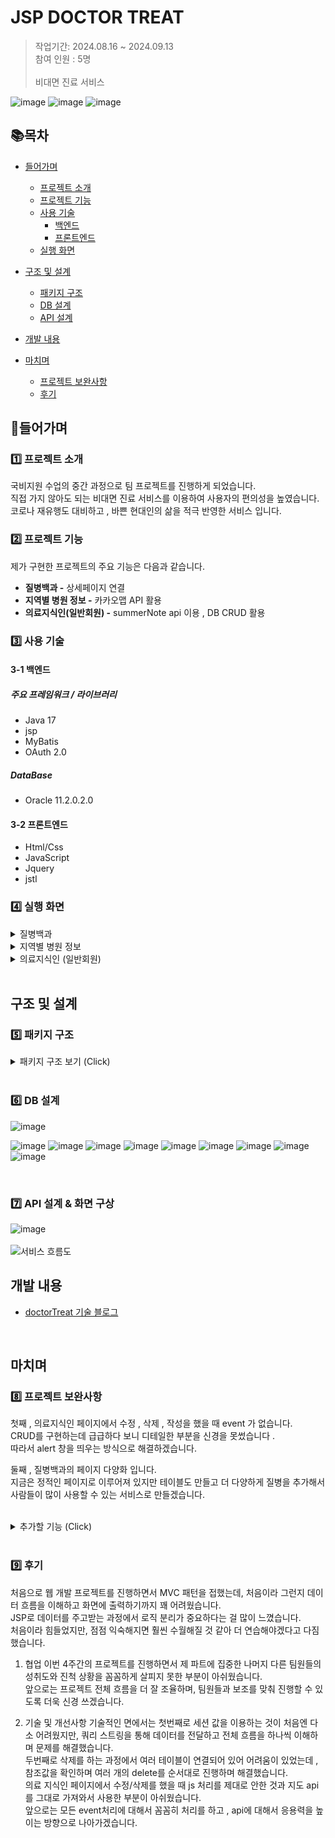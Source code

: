 JSP DOCTOR TREAT
=

> 작업기간: 2024.08.16 ~ 2024.09.13 <br>
> 참여 인원 : 5명 <br> <br>
> 비대면 진료 서비스 <br>

![image](https://github.com/user-attachments/assets/a9e72512-9148-4612-9e9d-57cdace6967f)
![image](https://github.com/user-attachments/assets/38e0d8c1-c210-405f-b981-fdfbfe4e6b0b)
![image](https://github.com/user-attachments/assets/ee598256-9897-45b4-a08e-5888362c25c8)

## 📚목차
- [들어가며](#-들어가며)
  - [프로젝트 소개](#1️⃣-프로젝트-소개)    
  - [프로젝트 기능](#2️⃣-프로젝트-기능)    
  - [사용 기술](#3️⃣-사용-기술)   
     - [백엔드](#3-1-백엔드)
     - [프론트엔드](#3-2-프론트엔드)
  - [실행 화면](#4️⃣-실행-화면)   

- [구조 및 설계](#구조-및-설계)
  - [패키지 구조](#5️⃣-패키지-구조)
  - [DB 설계](#6️⃣-db-설계)
  - [API 설계](#7️⃣-api-설계)

- [개발 내용](#개발-내용)

- [마치며](#마치며)
  - [프로젝트 보완사항](#8️⃣-프로젝트-보완사항)
  - [후기](#9️⃣-후기)

## 💬들어가며
### 1️⃣ 프로젝트 소개

국비지원 수업의 중간 과정으로 팀 프로젝트를 진행하게 되었습니다. <br>
직접 가지 않아도 되는 비대면 진료 서비스를 이용하여 사용자의 편의성을 높였습니다. <br>
코로나 재유행도 대비하고 , 바쁜 현대인의 삶을 적극 반영한 서비스 입니다. 

### 2️⃣ 프로젝트 기능

제가 구현한 프로젝트의 주요 기능은 다음과 같습니다.

- **질병백과 -** 상세페이지 연결
- **지역별 병원 정보 -** 카카오맵 API 활용
- **의료지식인(일반회원) -** summerNote api 이용 , DB CRUD 활용


### 3️⃣ 사용 기술

#### 3-1 백엔드

##### 주요 프레임워크 / 라이브러리
- Java 17
- jsp
- MyBatis
- OAuth 2.0

##### DataBase
- Oracle 11.2.0.2.0

#### 3-2 프론트엔드
- Html/Css
- JavaScript
- Jquery
- jstl

### 4️⃣ 실행 화면
 <details>
    <summary>질병백과</summary>
     
  **1. 질병목록**<br>
 ![image](https://github.com/user-attachments/assets/6686ef0c-3f9e-4bd9-87ff-3c37c0bb699b)<br>
   이비인후과 , 내과로 나누어져 있고 각각 5개씩 질병목록이 나열되어 있다.
  <br><br>
       
  **2. 질병 상세 페이지**<br>
  ![image](https://github.com/user-attachments/assets/a9332172-704b-49b6-80e6-2f54d11ff8d9)<br>
  질병에 대한 사진과 기본적인 설명이 나와 있다.
  <br><br>

  </details>

 <details>
    <summary>지역별 병원 정보</summary>
     
  **1. 병원 목록**<br>
  ![image](https://github.com/user-attachments/assets/c1714f15-d8fc-4bfb-b359-5be2398da330)<br>
 키워드로 검색한 병원들이 쭉 나열된다.
  <br><br>
       
  **2. 병원 지도 정보**<br>
  ![image](https://github.com/user-attachments/assets/2315c37a-2bb1-4fba-a4e5-badc931b94f1)<br>
  키워드로 검색한 병원이 숫자형식으로 쭉 보여진다.
  <br><br>

  </details>

   <details>
    <summary>의료지식인 (일반회원)</summary>
     
  **1. 게시글 목록**<br>
 
 ![image](https://github.com/user-attachments/assets/e4a364dc-180a-47ee-a5fa-7b9184531965)<br>
 ![image](https://github.com/user-attachments/assets/2453b841-d974-4c78-80be-306076f4aff6)<br>
 작성된 게시글들이 5개씩 보여진다. 아래에는 페이지네이션도 존재한다. 
  <br><br>
       
  **2. 게시글 상세페이지**<br>
  ![image](https://github.com/user-attachments/assets/7750b589-fad3-4e0a-9479-f4fa84a9da50)<br>
  게시글에 대한 정보와 댓글이 보여진다.
  <br><br>

   **3. 게시글 작성**<br>
  ![image](https://github.com/user-attachments/assets/c29ab29d-46b6-4560-a13a-0db0262e258d)<br>
  썸머노트 api가 적용된 글작성 페이지이다.
  <br><br>

   **4. 게시글 수정**<br>
  ![image](https://github.com/user-attachments/assets/30daaf16-3046-4f55-a679-71f3150cc7a1)<br>
  기존에 작성한 게시글 내용이 남아있고 수정 페이지가 열린다.
  <br><br>

   **5. 게시글 삭제**<br>
  ![image](https://github.com/user-attachments/assets/0173763c-fcab-4152-a654-c3d1f51ccf9e)<br>
  삭제를 누르게 되면 목록에서 없어진다.
  <br><br>

  </details>

  
  <br>
  
## 구조 및 설계   
   
### 5️⃣ 패키지 구조
   
<details>
  
<summary>패키지 구조 보기 (Click)</summary>   
 

```
📦build
 ┗ 📂classes
 ┃ ┗ 📂com
 ┃ ┃ ┣ 📂doctorTreat
 ┃ ┃ ┃ ┗ 📂app
 ┃ ┃ ┃ ┃ ┣ 📂doctor
 ┃ ┃ ┃ ┃ ┃ ┣ 📂dao
 ┃ ┃ ┃ ┃ ┃ ┃ ┗ 📜DoctorDAO.class
 ┃ ┃ ┃ ┃ ┃ ┣ 📜DoctorCheckIdOkController.class
 ┃ ┃ ┃ ┃ ┃ ┣ 📜DoctorFindIdOkController.class
 ┃ ┃ ┃ ┃ ┃ ┣ 📜DoctorFindPwOkController.class
 ┃ ┃ ┃ ┃ ┃ ┣ 📜DoctorFrontController.class
 ┃ ┃ ┃ ┃ ┃ ┣ 📜DoctorJoinOkController.class
 ┃ ┃ ┃ ┃ ┃ ┣ 📜DoctorJoinSMSController.class
 ┃ ┃ ┃ ┃ ┃ ┣ 📜DoctorLoginOkController.class
 ┃ ┃ ┃ ┃ ┃ ┣ 📜DoctorLogoutOkController.class
 ┃ ┃ ┃ ┃ ┃ ┗ 📜SMS_Service.class
 ┃ ┃ ┃ ┃ ┣ 📂doctorBoard
 ┃ ┃ ┃ ┃ ┃ ┣ 📂dao
 ┃ ┃ ┃ ┃ ┃ ┃ ┗ 📜DoctorBoardDAO.class
 ┃ ┃ ┃ ┃ ┃ ┣ 📜DoctorBoardCommentController.class
 ┃ ┃ ┃ ┃ ┃ ┣ 📜DoctorBoardCommentDeleteController.class
 ┃ ┃ ┃ ┃ ┃ ┣ 📜DoctorBoardCommentUpdateController.class
 ┃ ┃ ┃ ┃ ┃ ┣ 📜DoctorBoardDetailController.class
 ┃ ┃ ┃ ┃ ┃ ┣ 📜DoctorBoardFrontController.class
 ┃ ┃ ┃ ┃ ┃ ┗ 📜DoctorBoardListController.class
 ┃ ┃ ┃ ┃ ┣ 📂doctorClinic
 ┃ ┃ ┃ ┃ ┃ ┣ 📂dao
 ┃ ┃ ┃ ┃ ┃ ┃ ┗ 📜DoctorClinicDAO.class
 ┃ ┃ ┃ ┃ ┃ ┣ 📜ChatListDoctorController.class
 ┃ ┃ ┃ ┃ ┃ ┣ 📜ChatRoomDoctorController.class
 ┃ ┃ ┃ ┃ ┃ ┣ 📜DoctorClinicFrontController.class
 ┃ ┃ ┃ ┃ ┃ ┣ 📜DoctorSendOkController.class
 ┃ ┃ ┃ ┃ ┃ ┣ 📜WriteChartController.class
 ┃ ┃ ┃ ┃ ┃ ┗ 📜WriteChartOkController.class
 ┃ ┃ ┃ ┃ ┣ 📂doctorMypage
 ┃ ┃ ┃ ┃ ┃ ┣ 📜DoctorInfoOkController.class
 ┃ ┃ ┃ ┃ ┃ ┣ 📜DoctorMypageFrontController.class
 ┃ ┃ ┃ ┃ ┃ ┣ 📜DoctorOutOkController.class
 ┃ ┃ ┃ ┃ ┃ ┣ 📜DoctorPhoneChangeOkController.class
 ┃ ┃ ┃ ┃ ┃ ┣ 📜DoctorPwChangeOkController.class
 ┃ ┃ ┃ ┃ ┃ ┣ 📜DoctorPwOkController.class
 ┃ ┃ ┃ ┃ ┃ ┣ 📜DoctorUpdateOkController.class
 ┃ ┃ ┃ ┃ ┃ ┗ 📜DoctorUpdateProcessController.class
 ┃ ┃ ┃ ┃ ┣ 📂dto
 ┃ ┃ ┃ ┃ ┃ ┣ 📜BoardDetailDoctorDTO.class
 ┃ ┃ ┃ ┃ ┃ ┣ 📜ChartDTO.class
 ┃ ┃ ┃ ┃ ┃ ┣ 📜ChatDTO.class
 ┃ ┃ ┃ ┃ ┃ ┣ 📜ChatSessionDTO.class
 ┃ ┃ ┃ ┃ ┃ ┣ 📜ClinicDoctorListDTO.class
 ┃ ┃ ┃ ┃ ┃ ┣ 📜DoctorBoardDTO.class
 ┃ ┃ ┃ ┃ ┃ ┣ 📜DoctorCommentDTO.class
 ┃ ┃ ┃ ┃ ┃ ┣ 📜DoctorDetailDTO.class
 ┃ ┃ ┃ ┃ ┃ ┣ 📜DoctorDTO.class
 ┃ ┃ ┃ ┃ ┃ ┣ 📜HospitalDTO.class
 ┃ ┃ ┃ ┃ ┃ ┣ 📜MainDTO.class
 ┃ ┃ ┃ ┃ ┃ ┣ 📜MainMedicalInfoDTO.class
 ┃ ┃ ┃ ┃ ┃ ┣ 📜MemberBoardDTO.class
 ┃ ┃ ┃ ┃ ┃ ┗ 📜MemberDTO.class
 ┃ ┃ ┃ ┃ ┣ 📂main
 ┃ ┃ ┃ ┃ ┃ ┗ 📂dao
 ┃ ┃ ┃ ┃ ┃ ┃ ┣ 📜MainMedicalInfoDAO.class
 ┃ ┃ ┃ ┃ ┃ ┃ ┗ 📜MainMedicalInfoFrontController.class
 ┃ ┃ ┃ ┃ ┣ 📂member
 ┃ ┃ ┃ ┃ ┃ ┣ 📂dao
 ┃ ┃ ┃ ┃ ┃ ┃ ┗ 📜MemberDAO.class
 ┃ ┃ ┃ ┃ ┃ ┣ 📜MemberCheckIdOkController.class
 ┃ ┃ ┃ ┃ ┃ ┣ 📜MemberFindIdController.class
 ┃ ┃ ┃ ┃ ┃ ┣ 📜MemberFindPwController.class
 ┃ ┃ ┃ ┃ ┃ ┣ 📜MemberFrontController.class
 ┃ ┃ ┃ ┃ ┃ ┣ 📜MemberJoinOkController.class
 ┃ ┃ ┃ ┃ ┃ ┣ 📜MemberJoinSMSController.class
 ┃ ┃ ┃ ┃ ┃ ┣ 📜MemberLoginOkController.class
 ┃ ┃ ┃ ┃ ┃ ┣ 📜MemberLogoutOkController.class
 ┃ ┃ ┃ ┃ ┃ ┗ 📜SMS_Service.class
 ┃ ┃ ┃ ┃ ┣ 📂memberBoard
 ┃ ┃ ┃ ┃ ┃ ┣ 📂dao
 ┃ ┃ ┃ ┃ ┃ ┃ ┗ 📜MemberBoardDAO.class
 ┃ ┃ ┃ ┃ ┃ ┣ 📜MemberBoardDeleteController.class
 ┃ ┃ ┃ ┃ ┃ ┣ 📜MemberBoardDetailController.class
 ┃ ┃ ┃ ┃ ┃ ┣ 📜MemberBoardFrontController.class
 ┃ ┃ ┃ ┃ ┃ ┣ 📜MemberBoardListController.class
 ┃ ┃ ┃ ┃ ┃ ┣ 📜MemberBoardShowController.class
 ┃ ┃ ┃ ┃ ┃ ┣ 📜MemberBoardUpdateController.class
 ┃ ┃ ┃ ┃ ┃ ┗ 📜MemberBoardWriteController.class
 ┃ ┃ ┃ ┃ ┣ 📂memberClinic
 ┃ ┃ ┃ ┃ ┃ ┣ 📂dao
 ┃ ┃ ┃ ┃ ┃ ┃ ┗ 📜MemberClinicDAO.class
 ┃ ┃ ┃ ┃ ┃ ┣ 📜ChartController.class
 ┃ ┃ ┃ ┃ ┃ ┣ 📜ChatListMemberController.class
 ┃ ┃ ┃ ┃ ┃ ┣ 📜ChatRoomMemberController.class
 ┃ ┃ ┃ ┃ ┃ ┣ 📜ClinicApplicationOk.class
 ┃ ┃ ┃ ┃ ┃ ┣ 📜DoctorDetailController.class
 ┃ ┃ ┃ ┃ ┃ ┣ 📜EarDoctorListController.class
 ┃ ┃ ┃ ┃ ┃ ┣ 📜InnerDoctorListController.class
 ┃ ┃ ┃ ┃ ┃ ┣ 📜MemberClinicFrontController.class
 ┃ ┃ ┃ ┃ ┃ ┗ 📜MemberSendOkController.class
 ┃ ┃ ┃ ┃ ┣ 📂memberMypage
 ┃ ┃ ┃ ┃ ┃ ┣ 📂dao
 ┃ ┃ ┃ ┃ ┃ ┃ ┗ 📜MemberMypageDAO.class
 ┃ ┃ ┃ ┃ ┃ ┣ 📜MemberInfoController.class
 ┃ ┃ ┃ ┃ ┃ ┣ 📜MemberMypageFrontController.class
 ┃ ┃ ┃ ┃ ┃ ┣ 📜MemberOutOkController.class
 ┃ ┃ ┃ ┃ ┃ ┣ 📜MemberPhoneChangeController.class
 ┃ ┃ ┃ ┃ ┃ ┣ 📜MemberPwChangeController.class
 ┃ ┃ ┃ ┃ ┃ ┣ 📜MemberPwOkController.class
 ┃ ┃ ┃ ┃ ┃ ┣ 📜MemberUpdateController.class
 ┃ ┃ ┃ ┃ ┃ ┗ 📜MemberUpdateProcessController.class
 ┃ ┃ ┃ ┃ ┣ 📂webSocket
 ┃ ┃ ┃ ┃ ┃ ┗ 📜ChatWebSocket.class
 ┃ ┃ ┃ ┃ ┣ 📜Execute.class
 ┃ ┃ ┃ ┃ ┗ 📜Result.class
 ┃ ┃ ┗ 📂mybatis
 ┃ ┃ ┃ ┣ 📂config
 ┃ ┃ ┃ ┃ ┣ 📜config.xml
 ┃ ┃ ┃ ┃ ┗ 📜MyBatisConfig.class
 ┃ ┃ ┃ ┗ 📂mapper
 ┃ ┃ ┃ ┃ ┣ 📜DoctorBoardMapper.xml
 ┃ ┃ ┃ ┃ ┣ 📜DoctorClinicMapper.xml
 ┃ ┃ ┃ ┃ ┣ 📜DoctorCommentMapper.xml
 ┃ ┃ ┃ ┃ ┣ 📜DoctorMapper.xml
 ┃ ┃ ┃ ┃ ┣ 📜DoctorMypageMapper.xml
 ┃ ┃ ┃ ┃ ┣ 📜Main.xml
 ┃ ┃ ┃ ┃ ┣ 📜MemberBoardMapper.xml
 ┃ ┃ ┃ ┃ ┣ 📜MemberClinicMapper.xml
 ┃ ┃ ┃ ┃ ┣ 📜MemberMapper.xml
 ┃ ┃ ┃ ┃ ┗ 📜MemberMypageMapper.xml
 ```
 ```
📦src
 ┗ 📂main
 ┃ ┣ 📂java
 ┃ ┃ ┗ 📂com
 ┃ ┃ ┃ ┣ 📂doctorTreat
 ┃ ┃ ┃ ┃ ┗ 📂app
 ┃ ┃ ┃ ┃ ┃ ┣ 📂doctor
 ┃ ┃ ┃ ┃ ┃ ┃ ┣ 📂dao
 ┃ ┃ ┃ ┃ ┃ ┃ ┃ ┗ 📜DoctorDAO.java
 ┃ ┃ ┃ ┃ ┃ ┃ ┣ 📜DoctorCheckIdOkController.java
 ┃ ┃ ┃ ┃ ┃ ┃ ┣ 📜DoctorFindIdOkController.java
 ┃ ┃ ┃ ┃ ┃ ┃ ┣ 📜DoctorFindPwOkController.java
 ┃ ┃ ┃ ┃ ┃ ┃ ┣ 📜DoctorFrontController.java
 ┃ ┃ ┃ ┃ ┃ ┃ ┣ 📜DoctorJoinOkController.java
 ┃ ┃ ┃ ┃ ┃ ┃ ┣ 📜DoctorJoinSMSController.java
 ┃ ┃ ┃ ┃ ┃ ┃ ┣ 📜DoctorLoginOkController.java
 ┃ ┃ ┃ ┃ ┃ ┃ ┣ 📜DoctorLogoutOkController.java
 ┃ ┃ ┃ ┃ ┃ ┃ ┗ 📜SMS_Service.java
 ┃ ┃ ┃ ┃ ┃ ┣ 📂doctorBoard
 ┃ ┃ ┃ ┃ ┃ ┃ ┣ 📂dao
 ┃ ┃ ┃ ┃ ┃ ┃ ┃ ┗ 📜DoctorBoardDAO.java
 ┃ ┃ ┃ ┃ ┃ ┃ ┣ 📜DoctorBoardCommentController.java
 ┃ ┃ ┃ ┃ ┃ ┃ ┣ 📜DoctorBoardCommentDeleteController.java
 ┃ ┃ ┃ ┃ ┃ ┃ ┣ 📜DoctorBoardCommentUpdateController.java
 ┃ ┃ ┃ ┃ ┃ ┃ ┣ 📜DoctorBoardDetailController.java
 ┃ ┃ ┃ ┃ ┃ ┃ ┣ 📜DoctorBoardFrontController.java
 ┃ ┃ ┃ ┃ ┃ ┃ ┗ 📜DoctorBoardListController.java
 ┃ ┃ ┃ ┃ ┃ ┣ 📂doctorClinic
 ┃ ┃ ┃ ┃ ┃ ┃ ┣ 📂dao
 ┃ ┃ ┃ ┃ ┃ ┃ ┃ ┗ 📜DoctorClinicDAO.java
 ┃ ┃ ┃ ┃ ┃ ┃ ┣ 📜ChatListDoctorController.java
 ┃ ┃ ┃ ┃ ┃ ┃ ┣ 📜ChatRoomDoctorController.java
 ┃ ┃ ┃ ┃ ┃ ┃ ┣ 📜DoctorClinicFrontController.java
 ┃ ┃ ┃ ┃ ┃ ┃ ┣ 📜DoctorSendOkController.java
 ┃ ┃ ┃ ┃ ┃ ┃ ┣ 📜WriteChartController.java
 ┃ ┃ ┃ ┃ ┃ ┃ ┗ 📜WriteChartOkController.java
 ┃ ┃ ┃ ┃ ┃ ┣ 📂doctorMypage
 ┃ ┃ ┃ ┃ ┃ ┃ ┣ 📜DoctorInfoOkController.java
 ┃ ┃ ┃ ┃ ┃ ┃ ┣ 📜DoctorMypageFrontController.java
 ┃ ┃ ┃ ┃ ┃ ┃ ┣ 📜DoctorOutOkController.java
 ┃ ┃ ┃ ┃ ┃ ┃ ┣ 📜DoctorPhoneChangeOkController.java
 ┃ ┃ ┃ ┃ ┃ ┃ ┣ 📜DoctorPwChangeOkController.java
 ┃ ┃ ┃ ┃ ┃ ┃ ┣ 📜DoctorPwOkController.java
 ┃ ┃ ┃ ┃ ┃ ┃ ┣ 📜DoctorUpdateOkController.java
 ┃ ┃ ┃ ┃ ┃ ┃ ┗ 📜DoctorUpdateProcessController.java
 ┃ ┃ ┃ ┃ ┃ ┣ 📂dto
 ┃ ┃ ┃ ┃ ┃ ┃ ┣ 📜BoardDetailDoctorDTO.java
 ┃ ┃ ┃ ┃ ┃ ┃ ┣ 📜ChartDTO.java
 ┃ ┃ ┃ ┃ ┃ ┃ ┣ 📜ChatDTO.java
 ┃ ┃ ┃ ┃ ┃ ┃ ┣ 📜ChatSessionDTO.java
 ┃ ┃ ┃ ┃ ┃ ┃ ┣ 📜ClinicDoctorListDTO.java
 ┃ ┃ ┃ ┃ ┃ ┃ ┣ 📜DoctorBoardDTO.java
 ┃ ┃ ┃ ┃ ┃ ┃ ┣ 📜DoctorCommentDTO.java
 ┃ ┃ ┃ ┃ ┃ ┃ ┣ 📜DoctorDetailDTO.java
 ┃ ┃ ┃ ┃ ┃ ┃ ┣ 📜DoctorDTO.java
 ┃ ┃ ┃ ┃ ┃ ┃ ┣ 📜HospitalDTO.java
 ┃ ┃ ┃ ┃ ┃ ┃ ┣ 📜MainDTO.java
 ┃ ┃ ┃ ┃ ┃ ┃ ┣ 📜MainMedicalInfoDTO.java
 ┃ ┃ ┃ ┃ ┃ ┃ ┣ 📜MemberBoardDTO.java
 ┃ ┃ ┃ ┃ ┃ ┃ ┗ 📜MemberDTO.java
 ┃ ┃ ┃ ┃ ┃ ┣ 📂main
 ┃ ┃ ┃ ┃ ┃ ┃ ┗ 📂dao
 ┃ ┃ ┃ ┃ ┃ ┃ ┃ ┣ 📜MainMedicalInfoDAO.java
 ┃ ┃ ┃ ┃ ┃ ┃ ┃ ┗ 📜MainMedicalInfoFrontController.java
 ┃ ┃ ┃ ┃ ┃ ┣ 📂member
 ┃ ┃ ┃ ┃ ┃ ┃ ┣ 📂dao
 ┃ ┃ ┃ ┃ ┃ ┃ ┃ ┗ 📜MemberDAO.java
 ┃ ┃ ┃ ┃ ┃ ┃ ┣ 📜MemberCheckIdOkController.java
 ┃ ┃ ┃ ┃ ┃ ┃ ┣ 📜MemberFindIdController.java
 ┃ ┃ ┃ ┃ ┃ ┃ ┣ 📜MemberFindPwController.java
 ┃ ┃ ┃ ┃ ┃ ┃ ┣ 📜MemberFrontController.java
 ┃ ┃ ┃ ┃ ┃ ┃ ┣ 📜MemberJoinOkController.java
 ┃ ┃ ┃ ┃ ┃ ┃ ┣ 📜MemberJoinSMSController.java
 ┃ ┃ ┃ ┃ ┃ ┃ ┣ 📜MemberLoginOkController.java
 ┃ ┃ ┃ ┃ ┃ ┃ ┣ 📜MemberLogoutOkController.java
 ┃ ┃ ┃ ┃ ┃ ┃ ┗ 📜SMS_Service.java
 ┃ ┃ ┃ ┃ ┃ ┣ 📂memberBoard
 ┃ ┃ ┃ ┃ ┃ ┃ ┣ 📂dao
 ┃ ┃ ┃ ┃ ┃ ┃ ┃ ┗ 📜MemberBoardDAO.java
 ┃ ┃ ┃ ┃ ┃ ┃ ┣ 📜MemberBoardDeleteController.java
 ┃ ┃ ┃ ┃ ┃ ┃ ┣ 📜MemberBoardDetailController.java
 ┃ ┃ ┃ ┃ ┃ ┃ ┣ 📜MemberBoardFrontController.java
 ┃ ┃ ┃ ┃ ┃ ┃ ┣ 📜MemberBoardListController.java
 ┃ ┃ ┃ ┃ ┃ ┃ ┣ 📜MemberBoardShowController.java
 ┃ ┃ ┃ ┃ ┃ ┃ ┣ 📜MemberBoardUpdateController.java
 ┃ ┃ ┃ ┃ ┃ ┃ ┗ 📜MemberBoardWriteController.java
 ┃ ┃ ┃ ┃ ┃ ┣ 📂memberClinic
 ┃ ┃ ┃ ┃ ┃ ┃ ┣ 📂dao
 ┃ ┃ ┃ ┃ ┃ ┃ ┃ ┗ 📜MemberClinicDAO.java
 ┃ ┃ ┃ ┃ ┃ ┃ ┣ 📜ChartController.java
 ┃ ┃ ┃ ┃ ┃ ┃ ┣ 📜ChatListMemberController.java
 ┃ ┃ ┃ ┃ ┃ ┃ ┣ 📜ChatRoomMemberController.java
 ┃ ┃ ┃ ┃ ┃ ┃ ┣ 📜ClinicApplicationOk.java
 ┃ ┃ ┃ ┃ ┃ ┃ ┣ 📜DoctorDetailController.java
 ┃ ┃ ┃ ┃ ┃ ┃ ┣ 📜EarDoctorListController.java
 ┃ ┃ ┃ ┃ ┃ ┃ ┣ 📜InnerDoctorListController.java
 ┃ ┃ ┃ ┃ ┃ ┃ ┣ 📜MemberClinicFrontController.java
 ┃ ┃ ┃ ┃ ┃ ┃ ┗ 📜MemberSendOkController.java
 ┃ ┃ ┃ ┃ ┃ ┣ 📂memberMypage
 ┃ ┃ ┃ ┃ ┃ ┃ ┣ 📂dao
 ┃ ┃ ┃ ┃ ┃ ┃ ┃ ┗ 📜MemberMypageDAO.java
 ┃ ┃ ┃ ┃ ┃ ┃ ┣ 📜MemberInfoController.java
 ┃ ┃ ┃ ┃ ┃ ┃ ┣ 📜MemberMypageFrontController.java
 ┃ ┃ ┃ ┃ ┃ ┃ ┣ 📜MemberOutOkController.java
 ┃ ┃ ┃ ┃ ┃ ┃ ┣ 📜MemberPhoneChangeController.java
 ┃ ┃ ┃ ┃ ┃ ┃ ┣ 📜MemberPwChangeController.java
 ┃ ┃ ┃ ┃ ┃ ┃ ┣ 📜MemberPwOkController.java
 ┃ ┃ ┃ ┃ ┃ ┃ ┣ 📜MemberUpdateController.java
 ┃ ┃ ┃ ┃ ┃ ┃ ┗ 📜MemberUpdateProcessController.java
 ┃ ┃ ┃ ┃ ┃ ┣ 📂webSocket
 ┃ ┃ ┃ ┃ ┃ ┃ ┗ 📜ChatWebSocket.java
 ┃ ┃ ┃ ┃ ┃ ┣ 📜Execute.java
 ┃ ┃ ┃ ┃ ┃ ┗ 📜Result.java
 ┃ ┃ ┃ ┗ 📂mybatis
 ┃ ┃ ┃ ┃ ┣ 📂config
 ┃ ┃ ┃ ┃ ┃ ┣ 📜config.xml
 ┃ ┃ ┃ ┃ ┃ ┗ 📜MyBatisConfig.java
 ┃ ┃ ┃ ┃ ┗ 📂mapper
 ┃ ┃ ┃ ┃ ┃ ┣ 📜DoctorBoardMapper.xml
 ┃ ┃ ┃ ┃ ┃ ┣ 📜DoctorClinicMapper.xml
 ┃ ┃ ┃ ┃ ┃ ┣ 📜DoctorCommentMapper.xml
 ┃ ┃ ┃ ┃ ┃ ┣ 📜DoctorMapper.xml
 ┃ ┃ ┃ ┃ ┃ ┣ 📜DoctorMypageMapper.xml
 ┃ ┃ ┃ ┃ ┃ ┣ 📜Main.xml
 ┃ ┃ ┃ ┃ ┃ ┣ 📜MemberBoardMapper.xml
 ┃ ┃ ┃ ┃ ┃ ┣ 📜MemberClinicMapper.xml
 ┃ ┃ ┃ ┃ ┃ ┣ 📜MemberMapper.xml
 ┃ ┃ ┃ ┃ ┃ ┗ 📜MemberMypageMapper.xml
 ┃ ┗ 📂webapp
 ┃ ┃ ┣ 📂app
 ┃ ┃ ┃ ┣ 📂board
 ┃ ┃ ┃ ┃ ┣ 📜boardDetail.jsp
 ┃ ┃ ┃ ┃ ┣ 📜boardDetailAuth.jsp
 ┃ ┃ ┃ ┃ ┣ 📜boardDetailDoctor.jsp
 ┃ ┃ ┃ ┃ ┣ 📜boardDetailDoctorAuth.jsp
 ┃ ┃ ┃ ┃ ┣ 📜doctorMedicalKnowledgeList.jsp
 ┃ ┃ ┃ ┃ ┣ 📜medicalKnowledgeList.jsp
 ┃ ┃ ┃ ┃ ┣ 📜updateBoard.jsp
 ┃ ┃ ┃ ┃ ┗ 📜write.jsp
 ┃ ┃ ┃ ┣ 📂book
 ┃ ┃ ┃ ┃ ┣ 📜bookDetail.jsp
 ┃ ┃ ┃ ┃ ┗ 📜disease.jsp
 ┃ ┃ ┃ ┣ 📂clinic
 ┃ ┃ ┃ ┃ ┣ 📜chart.jsp
 ┃ ┃ ┃ ┃ ┣ 📜chatListDoctor.jsp
 ┃ ┃ ┃ ┃ ┣ 📜chatListMember.jsp
 ┃ ┃ ┃ ┃ ┣ 📜chatRoomDoctor.jsp
 ┃ ┃ ┃ ┃ ┣ 📜chatRoomMember.jsp
 ┃ ┃ ┃ ┃ ┣ 📜clinicStartDoctor.jsp
 ┃ ┃ ┃ ┃ ┣ 📜clinicStartMember.jsp
 ┃ ┃ ┃ ┃ ┣ 📜doctorDetail.jsp
 ┃ ┃ ┃ ┃ ┣ 📜doctorListEar.jsp
 ┃ ┃ ┃ ┃ ┣ 📜doctorListInner.jsp
 ┃ ┃ ┃ ┃ ┣ 📜test
 ┃ ┃ ┃ ┃ ┗ 📜writeChart.jsp
 ┃ ┃ ┃ ┣ 📂hospital
 ┃ ┃ ┃ ┃ ┗ 📜hospitalInfo.jsp
 ┃ ┃ ┃ ┣ 📂myPage
 ┃ ┃ ┃ ┃ ┣ 📜doctorInfo.jsp
 ┃ ┃ ┃ ┃ ┣ 📜doctorOut-Caution.jsp
 ┃ ┃ ┃ ┃ ┣ 📜doctorOut-Complete.jsp
 ┃ ┃ ┃ ┃ ┣ 📜doctorOut.jsp
 ┃ ┃ ┃ ┃ ┣ 📜doctorPhoneChange.jsp
 ┃ ┃ ┃ ┃ ┣ 📜doctorPhoneOk.jsp
 ┃ ┃ ┃ ┃ ┣ 📜doctorPwChange.jsp
 ┃ ┃ ┃ ┃ ┣ 📜doctorPwOk.jsp
 ┃ ┃ ┃ ┃ ┣ 📜doctorUpdateMember.jsp
 ┃ ┃ ┃ ┃ ┣ 📜memberInfo.jsp
 ┃ ┃ ┃ ┃ ┣ 📜memberOut-Caution.jsp
 ┃ ┃ ┃ ┃ ┣ 📜memberOut-Complete.jsp
 ┃ ┃ ┃ ┃ ┣ 📜memberOut.jsp
 ┃ ┃ ┃ ┃ ┣ 📜memberPhoneChange.jsp
 ┃ ┃ ┃ ┃ ┣ 📜memberPhoneOk.jsp
 ┃ ┃ ┃ ┃ ┣ 📜memberPwChange.jsp
 ┃ ┃ ┃ ┃ ┣ 📜memberPwOk.jsp
 ┃ ┃ ┃ ┃ ┣ 📜memberUpdate.jsp
 ┃ ┃ ┃ ┃ ┗ 📜test
 ┃ ┃ ┃ ┗ 📂user
 ┃ ┃ ┃ ┃ ┣ 📜doctorFindId.jsp
 ┃ ┃ ┃ ┃ ┣ 📜doctorFindIdFinish.jsp
 ┃ ┃ ┃ ┃ ┣ 📜doctorFindPw.jsp
 ┃ ┃ ┃ ┃ ┣ 📜doctorFindPwFinish.jsp
 ┃ ┃ ┃ ┃ ┣ 📜doctorJoin.jsp
 ┃ ┃ ┃ ┃ ┣ 📜doctorJoinFinish.jsp
 ┃ ┃ ┃ ┃ ┣ 📜doctorLogin.jsp
 ┃ ┃ ┃ ┃ ┣ 📜joinType.jsp
 ┃ ┃ ┃ ┃ ┣ 📜loginType.jsp
 ┃ ┃ ┃ ┃ ┣ 📜memberFindId.jsp
 ┃ ┃ ┃ ┃ ┣ 📜memberFindIdFinish.jsp
 ┃ ┃ ┃ ┃ ┣ 📜memberFindPw.jsp
 ┃ ┃ ┃ ┃ ┣ 📜memberFindPwFinish.jsp
 ┃ ┃ ┃ ┃ ┣ 📜memberJoin.jsp
 ┃ ┃ ┃ ┃ ┣ 📜memberJoinFinish.jsp
 ┃ ┃ ┃ ┃ ┣ 📜memberLogin.jsp
 ┃ ┃ ┃ ┃ ┗ 📜test
 ┃ ┃ ┣ 📂META-INF
 ┃ ┃ ┃ ┗ 📜MANIFEST.MF
 ┃ ┃ ┣ 📂static
 ┃ ┃ ┃ ┣ 📂css
 ┃ ┃ ┃ ┃ ┣ 📂board
 ┃ ┃ ┃ ┃ ┃ ┣ 📜boardDetail.css
 ┃ ┃ ┃ ┃ ┃ ┣ 📜medicalKnowledgeList.css
 ┃ ┃ ┃ ┃ ┃ ┣ 📜test
 ┃ ┃ ┃ ┃ ┃ ┣ 📜updateBoard.css
 ┃ ┃ ┃ ┃ ┃ ┗ 📜write.css
 ┃ ┃ ┃ ┃ ┣ 📂book
 ┃ ┃ ┃ ┃ ┃ ┣ 📜bookDetail.css
 ┃ ┃ ┃ ┃ ┃ ┣ 📜disease.css
 ┃ ┃ ┃ ┃ ┃ ┗ 📜test
 ┃ ┃ ┃ ┃ ┣ 📂clinic
 ┃ ┃ ┃ ┃ ┃ ┣ 📜chart.css
 ┃ ┃ ┃ ┃ ┃ ┣ 📜chatListMember.css
 ┃ ┃ ┃ ┃ ┃ ┣ 📜chatRoom.css
 ┃ ┃ ┃ ┃ ┃ ┣ 📜choice.css
 ┃ ┃ ┃ ┃ ┃ ┣ 📜doctorDetail.css
 ┃ ┃ ┃ ┃ ┃ ┣ 📜doctorList.css
 ┃ ┃ ┃ ┃ ┃ ┣ 📜patientList.css
 ┃ ┃ ┃ ┃ ┃ ┣ 📜startClinic.css
 ┃ ┃ ┃ ┃ ┃ ┗ 📜test
 ┃ ┃ ┃ ┃ ┣ 📂hospital
 ┃ ┃ ┃ ┃ ┃ ┣ 📜hospitalInfo.css
 ┃ ┃ ┃ ┃ ┃ ┗ 📜test
 ┃ ┃ ┃ ┃ ┣ 📂myPage
 ┃ ┃ ┃ ┃ ┃ ┣ 📜doctorInfo.css
 ┃ ┃ ┃ ┃ ┃ ┣ 📜doctorOut-Caution.css
 ┃ ┃ ┃ ┃ ┃ ┣ 📜doctorOut-Complete.css
 ┃ ┃ ┃ ┃ ┃ ┣ 📜doctorOut.css
 ┃ ┃ ┃ ┃ ┃ ┣ 📜doctorPhoneChange.css
 ┃ ┃ ┃ ┃ ┃ ┣ 📜doctorPhoneOk.css
 ┃ ┃ ┃ ┃ ┃ ┣ 📜doctorPwChange.css
 ┃ ┃ ┃ ┃ ┃ ┣ 📜doctorPwOk.css
 ┃ ┃ ┃ ┃ ┃ ┣ 📜doctorUpdateMember.css
 ┃ ┃ ┃ ┃ ┃ ┣ 📜memberinfo.css
 ┃ ┃ ┃ ┃ ┃ ┣ 📜memberout-caution.css
 ┃ ┃ ┃ ┃ ┃ ┣ 📜memberout-complete.css
 ┃ ┃ ┃ ┃ ┃ ┣ 📜memberout.css
 ┃ ┃ ┃ ┃ ┃ ┣ 📜memberphonechange.css
 ┃ ┃ ┃ ┃ ┃ ┣ 📜memberphoneok.css
 ┃ ┃ ┃ ┃ ┃ ┣ 📜memberpwchange.css
 ┃ ┃ ┃ ┃ ┃ ┣ 📜memberpwok.css
 ┃ ┃ ┃ ┃ ┃ ┣ 📜memberupdate.css
 ┃ ┃ ┃ ┃ ┃ ┗ 📜test
 ┃ ┃ ┃ ┃ ┣ 📂user
 ┃ ┃ ┃ ┃ ┃ ┣ 📜doctorFindId.css
 ┃ ┃ ┃ ┃ ┃ ┣ 📜doctorFindIdFinish.css
 ┃ ┃ ┃ ┃ ┃ ┣ 📜doctorFindPw.css
 ┃ ┃ ┃ ┃ ┃ ┣ 📜doctorFindPwFinish.css
 ┃ ┃ ┃ ┃ ┃ ┣ 📜doctorJoin.css
 ┃ ┃ ┃ ┃ ┃ ┣ 📜doctorJoinFinish.css
 ┃ ┃ ┃ ┃ ┃ ┣ 📜doctorLogin.css
 ┃ ┃ ┃ ┃ ┃ ┣ 📜joinType.css
 ┃ ┃ ┃ ┃ ┃ ┣ 📜memberFindId.css
 ┃ ┃ ┃ ┃ ┃ ┣ 📜memberFindIdFinish.css
 ┃ ┃ ┃ ┃ ┃ ┣ 📜memberFindPw.css
 ┃ ┃ ┃ ┃ ┃ ┣ 📜memberFindPwFinish.css
 ┃ ┃ ┃ ┃ ┃ ┣ 📜memberJoin.css
 ┃ ┃ ┃ ┃ ┃ ┣ 📜memberJoinFinish.css
 ┃ ┃ ┃ ┃ ┃ ┣ 📜memberLogin.css
 ┃ ┃ ┃ ┃ ┃ ┗ 📜test
 ┃ ┃ ┃ ┃ ┣ 📜footer.css
 ┃ ┃ ┃ ┃ ┣ 📜footer2.css
 ┃ ┃ ┃ ┃ ┣ 📜header.css
 ┃ ┃ ┃ ┃ ┣ 📜headerDoctor.css
 ┃ ┃ ┃ ┃ ┣ 📜headerMember.css
 ┃ ┃ ┃ ┃ ┗ 📜main.css
 ┃ ┃ ┃ ┣ 📂image
 ┃ ┃ ┃ ┃ ┣ 📜chatBtn.png
 ┃ ┃ ┃ ┃ ┣ 📜circlecheck.png
 ┃ ┃ ┃ ┃ ┣ 📜Clinic.png
 ┃ ┃ ┃ ┃ ┣ 📜cold.png
 ┃ ┃ ┃ ┃ ┣ 📜cold2.png
 ┃ ┃ ┃ ┃ ┣ 📜covid.png
 ┃ ┃ ┃ ┃ ┣ 📜encyclopedia.png
 ┃ ┃ ┃ ┃ ┣ 📜hospital.png
 ┃ ┃ ┃ ┃ ┣ 📜hospitalInfo.png
 ┃ ┃ ┃ ┃ ┣ 📜hospitalMap.png
 ┃ ┃ ┃ ┃ ┣ 📜Knowledge.png
 ┃ ┃ ┃ ┃ ┣ 📜login.png
 ┃ ┃ ┃ ┃ ┣ 📜logo.png
 ┃ ┃ ┃ ┃ ┣ 📜logo1.png
 ┃ ┃ ┃ ┃ ┣ 📜memberJoin.png
 ┃ ┃ ┃ ┃ ┣ 📜myPage.png
 ┃ ┃ ┃ ┃ ┣ 📜noview.png
 ┃ ┃ ┃ ┃ ┣ 📜prescription.png
 ┃ ┃ ┃ ┃ ┣ 📜prescription2.png
 ┃ ┃ ┃ ┃ ┣ 📜prescription3.png
 ┃ ┃ ┃ ┃ ┣ 📜prescription4.png
 ┃ ┃ ┃ ┃ ┣ 📜QnA.png
 ┃ ┃ ┃ ┃ ┣ 📜row1.jpeg
 ┃ ┃ ┃ ┃ ┣ 📜row2.jpeg
 ┃ ┃ ┃ ┃ ┣ 📜row3.jpeg
 ┃ ┃ ┃ ┃ ┣ 📜sick1.jpeg
 ┃ ┃ ┃ ┃ ┣ 📜sick10.jpg
 ┃ ┃ ┃ ┃ ┣ 📜sick2.jpg
 ┃ ┃ ┃ ┃ ┣ 📜sick3.jpg
 ┃ ┃ ┃ ┃ ┣ 📜sick4.jpg
 ┃ ┃ ┃ ┃ ┣ 📜sick5.jpg
 ┃ ┃ ┃ ┃ ┣ 📜sick6.jpg
 ┃ ┃ ┃ ┃ ┣ 📜sick7.jpg
 ┃ ┃ ┃ ┃ ┣ 📜sick8.jpg
 ┃ ┃ ┃ ┃ ┣ 📜sick9.jpg
 ┃ ┃ ┃ ┃ ┣ 📜stomach.png
 ┃ ┃ ┃ ┃ ┣ 📜toTop.png
 ┃ ┃ ┃ ┃ ┗ 📜view.png
 ┃ ┃ ┃ ┣ 📂js
 ┃ ┃ ┃ ┃ ┣ 📂board
 ┃ ┃ ┃ ┃ ┃ ┣ 📜boardModify.js
 ┃ ┃ ┃ ┃ ┃ ┣ 📜delete.js
 ┃ ┃ ┃ ┃ ┃ ┣ 📜updateBoard.js
 ┃ ┃ ┃ ┃ ┃ ┗ 📜write.js
 ┃ ┃ ┃ ┃ ┣ 📂book
 ┃ ┃ ┃ ┃ ┃ ┗ 📜test
 ┃ ┃ ┃ ┃ ┣ 📂clinic
 ┃ ┃ ┃ ┃ ┃ ┣ 📜chart.js
 ┃ ┃ ┃ ┃ ┃ ┣ 📜doctorChating.js
 ┃ ┃ ┃ ┃ ┃ ┣ 📜doctorDetail.js
 ┃ ┃ ┃ ┃ ┃ ┣ 📜doctorList.js
 ┃ ┃ ┃ ┃ ┃ ┣ 📜memberChating.js
 ┃ ┃ ┃ ┃ ┃ ┗ 📜test
 ┃ ┃ ┃ ┃ ┣ 📂hospital
 ┃ ┃ ┃ ┃ ┃ ┣ 📜hospitalInfo.js
 ┃ ┃ ┃ ┃ ┃ ┗ 📜test
 ┃ ┃ ┃ ┃ ┣ 📂myPage
 ┃ ┃ ┃ ┃ ┃ ┣ 📜doctorOut.js
 ┃ ┃ ┃ ┃ ┃ ┣ 📜doctorPhoneChange.js
 ┃ ┃ ┃ ┃ ┃ ┣ 📜doctorPhoneOk.js
 ┃ ┃ ┃ ┃ ┃ ┣ 📜doctorPwChange.js
 ┃ ┃ ┃ ┃ ┃ ┣ 📜doctorPwOk.js
 ┃ ┃ ┃ ┃ ┃ ┣ 📜doctorUpdateMember.js
 ┃ ┃ ┃ ┃ ┃ ┣ 📜memberInfo.js
 ┃ ┃ ┃ ┃ ┃ ┣ 📜memberout.js
 ┃ ┃ ┃ ┃ ┃ ┣ 📜memberphoneok.js
 ┃ ┃ ┃ ┃ ┃ ┣ 📜memberpwchange.js
 ┃ ┃ ┃ ┃ ┃ ┣ 📜memberpwok.js
 ┃ ┃ ┃ ┃ ┃ ┣ 📜memberUpdate.js
 ┃ ┃ ┃ ┃ ┃ ┗ 📜test
 ┃ ┃ ┃ ┃ ┣ 📂user
 ┃ ┃ ┃ ┃ ┃ ┣ 📜doctorJoin.js
 ┃ ┃ ┃ ┃ ┃ ┣ 📜doctorLogin.js
 ┃ ┃ ┃ ┃ ┃ ┣ 📜memberJoin.js
 ┃ ┃ ┃ ┃ ┃ ┣ 📜memberLogin.js
 ┃ ┃ ┃ ┃ ┃ ┗ 📜test
 ┃ ┃ ┃ ┃ ┗ 📜main.js
 ┃ ┃ ┃ ┗ 📂summernote
 ┃ ┃ ┃ ┃ ┣ 📂font
 ┃ ┃ ┃ ┃ ┃ ┣ 📜summernote.eot
 ┃ ┃ ┃ ┃ ┃ ┣ 📜summernote.ttf
 ┃ ┃ ┃ ┃ ┃ ┣ 📜summernote.woff
 ┃ ┃ ┃ ┃ ┃ ┗ 📜summernote.woff2
 ┃ ┃ ┃ ┃ ┣ 📂lang
 ┃ ┃ ┃ ┃ ┃ ┣ 📜summernote-ar-AR.js
 ┃ ┃ ┃ ┃ ┃ ┣ 📜summernote-ar-AR.min.js
 ┃ ┃ ┃ ┃ ┃ ┣ 📜summernote-ar-AR.min.js.LICENSE.txt
 ┃ ┃ ┃ ┃ ┃ ┣ 📜summernote-az-AZ.js
 ┃ ┃ ┃ ┃ ┃ ┣ 📜summernote-az-AZ.min.js
 ┃ ┃ ┃ ┃ ┃ ┣ 📜summernote-az-AZ.min.js.LICENSE.txt
 ┃ ┃ ┃ ┃ ┃ ┣ 📜summernote-bg-BG.js
 ┃ ┃ ┃ ┃ ┃ ┣ 📜summernote-bg-BG.min.js
 ┃ ┃ ┃ ┃ ┃ ┣ 📜summernote-bg-BG.min.js.LICENSE.txt
 ┃ ┃ ┃ ┃ ┃ ┣ 📜summernote-ca-ES.js
 ┃ ┃ ┃ ┃ ┃ ┣ 📜summernote-ca-ES.min.js
 ┃ ┃ ┃ ┃ ┃ ┣ 📜summernote-ca-ES.min.js.LICENSE.txt
 ┃ ┃ ┃ ┃ ┃ ┣ 📜summernote-cs-CZ.js
 ┃ ┃ ┃ ┃ ┃ ┣ 📜summernote-cs-CZ.min.js
 ┃ ┃ ┃ ┃ ┃ ┣ 📜summernote-cs-CZ.min.js.LICENSE.txt
 ┃ ┃ ┃ ┃ ┃ ┣ 📜summernote-da-DK.js
 ┃ ┃ ┃ ┃ ┃ ┣ 📜summernote-da-DK.min.js
 ┃ ┃ ┃ ┃ ┃ ┣ 📜summernote-da-DK.min.js.LICENSE.txt
 ┃ ┃ ┃ ┃ ┃ ┣ 📜summernote-de-DE.js
 ┃ ┃ ┃ ┃ ┃ ┣ 📜summernote-de-DE.min.js
 ┃ ┃ ┃ ┃ ┃ ┣ 📜summernote-de-DE.min.js.LICENSE.txt
 ┃ ┃ ┃ ┃ ┃ ┣ 📜summernote-el-GR.js
 ┃ ┃ ┃ ┃ ┃ ┣ 📜summernote-el-GR.min.js
 ┃ ┃ ┃ ┃ ┃ ┣ 📜summernote-el-GR.min.js.LICENSE.txt
 ┃ ┃ ┃ ┃ ┃ ┣ 📜summernote-es-ES.js
 ┃ ┃ ┃ ┃ ┃ ┣ 📜summernote-es-ES.min.js
 ┃ ┃ ┃ ┃ ┃ ┣ 📜summernote-es-ES.min.js.LICENSE.txt
 ┃ ┃ ┃ ┃ ┃ ┣ 📜summernote-es-EU.js
 ┃ ┃ ┃ ┃ ┃ ┣ 📜summernote-es-EU.min.js
 ┃ ┃ ┃ ┃ ┃ ┣ 📜summernote-es-EU.min.js.LICENSE.txt
 ┃ ┃ ┃ ┃ ┃ ┣ 📜summernote-fa-IR.js
 ┃ ┃ ┃ ┃ ┃ ┣ 📜summernote-fa-IR.min.js
 ┃ ┃ ┃ ┃ ┃ ┣ 📜summernote-fa-IR.min.js.LICENSE.txt
 ┃ ┃ ┃ ┃ ┃ ┣ 📜summernote-fi-FI.js
 ┃ ┃ ┃ ┃ ┃ ┣ 📜summernote-fi-FI.min.js
 ┃ ┃ ┃ ┃ ┃ ┣ 📜summernote-fi-FI.min.js.LICENSE.txt
 ┃ ┃ ┃ ┃ ┃ ┣ 📜summernote-fr-FR.js
 ┃ ┃ ┃ ┃ ┃ ┣ 📜summernote-fr-FR.min.js
 ┃ ┃ ┃ ┃ ┃ ┣ 📜summernote-fr-FR.min.js.LICENSE.txt
 ┃ ┃ ┃ ┃ ┃ ┣ 📜summernote-gl-ES.js
 ┃ ┃ ┃ ┃ ┃ ┣ 📜summernote-gl-ES.min.js
 ┃ ┃ ┃ ┃ ┃ ┣ 📜summernote-gl-ES.min.js.LICENSE.txt
 ┃ ┃ ┃ ┃ ┃ ┣ 📜summernote-he-IL.js
 ┃ ┃ ┃ ┃ ┃ ┣ 📜summernote-he-IL.min.js
 ┃ ┃ ┃ ┃ ┃ ┣ 📜summernote-he-IL.min.js.LICENSE.txt
 ┃ ┃ ┃ ┃ ┃ ┣ 📜summernote-hr-HR.js
 ┃ ┃ ┃ ┃ ┃ ┣ 📜summernote-hr-HR.min.js
 ┃ ┃ ┃ ┃ ┃ ┣ 📜summernote-hr-HR.min.js.LICENSE.txt
 ┃ ┃ ┃ ┃ ┃ ┣ 📜summernote-hu-HU.js
 ┃ ┃ ┃ ┃ ┃ ┣ 📜summernote-hu-HU.min.js
 ┃ ┃ ┃ ┃ ┃ ┣ 📜summernote-hu-HU.min.js.LICENSE.txt
 ┃ ┃ ┃ ┃ ┃ ┣ 📜summernote-id-ID.js
 ┃ ┃ ┃ ┃ ┃ ┣ 📜summernote-id-ID.min.js
 ┃ ┃ ┃ ┃ ┃ ┣ 📜summernote-id-ID.min.js.LICENSE.txt
 ┃ ┃ ┃ ┃ ┃ ┣ 📜summernote-it-IT.js
 ┃ ┃ ┃ ┃ ┃ ┣ 📜summernote-it-IT.min.js
 ┃ ┃ ┃ ┃ ┃ ┣ 📜summernote-it-IT.min.js.LICENSE.txt
 ┃ ┃ ┃ ┃ ┃ ┣ 📜summernote-ja-JP.js
 ┃ ┃ ┃ ┃ ┃ ┣ 📜summernote-ja-JP.min.js
 ┃ ┃ ┃ ┃ ┃ ┣ 📜summernote-ja-JP.min.js.LICENSE.txt
 ┃ ┃ ┃ ┃ ┃ ┣ 📜summernote-ko-KR.js
 ┃ ┃ ┃ ┃ ┃ ┣ 📜summernote-ko-KR.min.js
 ┃ ┃ ┃ ┃ ┃ ┣ 📜summernote-ko-KR.min.js.LICENSE.txt
 ┃ ┃ ┃ ┃ ┃ ┣ 📜summernote-lt-LT.js
 ┃ ┃ ┃ ┃ ┃ ┣ 📜summernote-lt-LT.min.js
 ┃ ┃ ┃ ┃ ┃ ┣ 📜summernote-lt-LT.min.js.LICENSE.txt
 ┃ ┃ ┃ ┃ ┃ ┣ 📜summernote-lt-LV.js
 ┃ ┃ ┃ ┃ ┃ ┣ 📜summernote-lt-LV.min.js
 ┃ ┃ ┃ ┃ ┃ ┣ 📜summernote-lt-LV.min.js.LICENSE.txt
 ┃ ┃ ┃ ┃ ┃ ┣ 📜summernote-mn-MN.js
 ┃ ┃ ┃ ┃ ┃ ┣ 📜summernote-mn-MN.min.js
 ┃ ┃ ┃ ┃ ┃ ┣ 📜summernote-mn-MN.min.js.LICENSE.txt
 ┃ ┃ ┃ ┃ ┃ ┣ 📜summernote-nb-NO.js
 ┃ ┃ ┃ ┃ ┃ ┣ 📜summernote-nb-NO.min.js
 ┃ ┃ ┃ ┃ ┃ ┣ 📜summernote-nb-NO.min.js.LICENSE.txt
 ┃ ┃ ┃ ┃ ┃ ┣ 📜summernote-nl-NL.js
 ┃ ┃ ┃ ┃ ┃ ┣ 📜summernote-nl-NL.min.js
 ┃ ┃ ┃ ┃ ┃ ┣ 📜summernote-nl-NL.min.js.LICENSE.txt
 ┃ ┃ ┃ ┃ ┃ ┣ 📜summernote-pl-PL.js
 ┃ ┃ ┃ ┃ ┃ ┣ 📜summernote-pl-PL.min.js
 ┃ ┃ ┃ ┃ ┃ ┣ 📜summernote-pl-PL.min.js.LICENSE.txt
 ┃ ┃ ┃ ┃ ┃ ┣ 📜summernote-pt-BR.js
 ┃ ┃ ┃ ┃ ┃ ┣ 📜summernote-pt-BR.min.js
 ┃ ┃ ┃ ┃ ┃ ┣ 📜summernote-pt-BR.min.js.LICENSE.txt
 ┃ ┃ ┃ ┃ ┃ ┣ 📜summernote-pt-PT.js
 ┃ ┃ ┃ ┃ ┃ ┣ 📜summernote-pt-PT.min.js
 ┃ ┃ ┃ ┃ ┃ ┣ 📜summernote-pt-PT.min.js.LICENSE.txt
 ┃ ┃ ┃ ┃ ┃ ┣ 📜summernote-ro-RO.js
 ┃ ┃ ┃ ┃ ┃ ┣ 📜summernote-ro-RO.min.js
 ┃ ┃ ┃ ┃ ┃ ┣ 📜summernote-ro-RO.min.js.LICENSE.txt
 ┃ ┃ ┃ ┃ ┃ ┣ 📜summernote-ru-RU.js
 ┃ ┃ ┃ ┃ ┃ ┣ 📜summernote-ru-RU.min.js
 ┃ ┃ ┃ ┃ ┃ ┣ 📜summernote-ru-RU.min.js.LICENSE.txt
 ┃ ┃ ┃ ┃ ┃ ┣ 📜summernote-sk-SK.js
 ┃ ┃ ┃ ┃ ┃ ┣ 📜summernote-sk-SK.min.js
 ┃ ┃ ┃ ┃ ┃ ┣ 📜summernote-sk-SK.min.js.LICENSE.txt
 ┃ ┃ ┃ ┃ ┃ ┣ 📜summernote-sl-SI.js
 ┃ ┃ ┃ ┃ ┃ ┣ 📜summernote-sl-SI.min.js
 ┃ ┃ ┃ ┃ ┃ ┣ 📜summernote-sl-SI.min.js.LICENSE.txt
 ┃ ┃ ┃ ┃ ┃ ┣ 📜summernote-sr-RS-Latin.js
 ┃ ┃ ┃ ┃ ┃ ┣ 📜summernote-sr-RS-Latin.min.js
 ┃ ┃ ┃ ┃ ┃ ┣ 📜summernote-sr-RS-Latin.min.js.LICENSE.txt
 ┃ ┃ ┃ ┃ ┃ ┣ 📜summernote-sr-RS.js
 ┃ ┃ ┃ ┃ ┃ ┣ 📜summernote-sr-RS.min.js
 ┃ ┃ ┃ ┃ ┃ ┣ 📜summernote-sr-RS.min.js.LICENSE.txt
 ┃ ┃ ┃ ┃ ┃ ┣ 📜summernote-sv-SE.js
 ┃ ┃ ┃ ┃ ┃ ┣ 📜summernote-sv-SE.min.js
 ┃ ┃ ┃ ┃ ┃ ┣ 📜summernote-sv-SE.min.js.LICENSE.txt
 ┃ ┃ ┃ ┃ ┃ ┣ 📜summernote-ta-IN.js
 ┃ ┃ ┃ ┃ ┃ ┣ 📜summernote-ta-IN.min.js
 ┃ ┃ ┃ ┃ ┃ ┣ 📜summernote-ta-IN.min.js.LICENSE.txt
 ┃ ┃ ┃ ┃ ┃ ┣ 📜summernote-th-TH.js
 ┃ ┃ ┃ ┃ ┃ ┣ 📜summernote-th-TH.min.js
 ┃ ┃ ┃ ┃ ┃ ┣ 📜summernote-th-TH.min.js.LICENSE.txt
 ┃ ┃ ┃ ┃ ┃ ┣ 📜summernote-tr-TR.js
 ┃ ┃ ┃ ┃ ┃ ┣ 📜summernote-tr-TR.min.js
 ┃ ┃ ┃ ┃ ┃ ┣ 📜summernote-tr-TR.min.js.LICENSE.txt
 ┃ ┃ ┃ ┃ ┃ ┣ 📜summernote-uk-UA.js
 ┃ ┃ ┃ ┃ ┃ ┣ 📜summernote-uk-UA.min.js
 ┃ ┃ ┃ ┃ ┃ ┣ 📜summernote-uk-UA.min.js.LICENSE.txt
 ┃ ┃ ┃ ┃ ┃ ┣ 📜summernote-uz-UZ.js
 ┃ ┃ ┃ ┃ ┃ ┣ 📜summernote-uz-UZ.min.js
 ┃ ┃ ┃ ┃ ┃ ┣ 📜summernote-uz-UZ.min.js.LICENSE.txt
 ┃ ┃ ┃ ┃ ┃ ┣ 📜summernote-vi-VN.js
 ┃ ┃ ┃ ┃ ┃ ┣ 📜summernote-vi-VN.min.js
 ┃ ┃ ┃ ┃ ┃ ┣ 📜summernote-vi-VN.min.js.LICENSE.txt
 ┃ ┃ ┃ ┃ ┃ ┣ 📜summernote-zh-CN.js
 ┃ ┃ ┃ ┃ ┃ ┣ 📜summernote-zh-CN.min.js
 ┃ ┃ ┃ ┃ ┃ ┣ 📜summernote-zh-CN.min.js.LICENSE.txt
 ┃ ┃ ┃ ┃ ┃ ┣ 📜summernote-zh-TW.js
 ┃ ┃ ┃ ┃ ┃ ┣ 📜summernote-zh-TW.min.js
 ┃ ┃ ┃ ┃ ┃ ┗ 📜summernote-zh-TW.min.js.LICENSE.txt
 ┃ ┃ ┃ ┃ ┣ 📂plugin
 ┃ ┃ ┃ ┃ ┃ ┣ 📂databasic
 ┃ ┃ ┃ ┃ ┃ ┃ ┣ 📜summernote-ext-databasic.css
 ┃ ┃ ┃ ┃ ┃ ┃ ┗ 📜summernote-ext-databasic.js
 ┃ ┃ ┃ ┃ ┃ ┣ 📂hello
 ┃ ┃ ┃ ┃ ┃ ┃ ┗ 📜summernote-ext-hello.js
 ┃ ┃ ┃ ┃ ┃ ┗ 📂specialchars
 ┃ ┃ ┃ ┃ ┃ ┃ ┗ 📜summernote-ext-specialchars.js
 ┃ ┃ ┃ ┃ ┣ 📜summernote-bs4.css
 ┃ ┃ ┃ ┃ ┣ 📜summernote-bs4.js
 ┃ ┃ ┃ ┃ ┣ 📜summernote-bs4.js.map
 ┃ ┃ ┃ ┃ ┣ 📜summernote-bs4.min.css
 ┃ ┃ ┃ ┃ ┣ 📜summernote-bs4.min.js
 ┃ ┃ ┃ ┃ ┣ 📜summernote-bs4.min.js.LICENSE.txt
 ┃ ┃ ┃ ┃ ┣ 📜summernote-bs4.min.js.map
 ┃ ┃ ┃ ┃ ┣ 📜summernote-lite.css
 ┃ ┃ ┃ ┃ ┣ 📜summernote-lite.js
 ┃ ┃ ┃ ┃ ┣ 📜summernote-lite.js.map
 ┃ ┃ ┃ ┃ ┣ 📜summernote-lite.min.css
 ┃ ┃ ┃ ┃ ┣ 📜summernote-lite.min.js
 ┃ ┃ ┃ ┃ ┣ 📜summernote-lite.min.js.LICENSE.txt
 ┃ ┃ ┃ ┃ ┣ 📜summernote-lite.min.js.map
 ┃ ┃ ┃ ┃ ┣ 📜summernote.css
 ┃ ┃ ┃ ┃ ┣ 📜summernote.js
 ┃ ┃ ┃ ┃ ┣ 📜summernote.js.map
 ┃ ┃ ┃ ┃ ┣ 📜summernote.min.css
 ┃ ┃ ┃ ┃ ┣ 📜summernote.min.js
 ┃ ┃ ┃ ┃ ┣ 📜summernote.min.js.LICENSE.txt
 ┃ ┃ ┃ ┃ ┗ 📜summernote.min.js.map
 ┃ ┃ ┣ 📂WEB-INF
 ┃ ┃ ┃ ┣ 📂lib
 ┃ ┃ ┃ ┃ ┣ 📜javaSDK-2.2.jar
 ┃ ┃ ┃ ┃ ┣ 📜json-simple-1.1.1.jar
 ┃ ┃ ┃ ┃ ┣ 📜jstl.jar
 ┃ ┃ ┃ ┃ ┣ 📜mybatis-3.5.11.jar
 ┃ ┃ ┃ ┃ ┣ 📜ojdbc6.jar
 ┃ ┃ ┃ ┃ ┣ 📜standard.jar
 ┃ ┃ ┃ ┃ ┗ 📜tomcat-dbcp.jar
 ┃ ┃ ┃ ┗ 📜web.xml
 ┃ ┃ ┣ 📜footer.jsp
 ┃ ┃ ┣ 📜footer2.jsp
 ┃ ┃ ┣ 📜header.jsp
 ┃ ┃ ┣ 📜headerDoctor.jsp
 ┃ ┃ ┣ 📜headerMember.jsp
 ┃ ┃ ┣ 📜index.jsp
 ┃ ┃ ┗ 📜test.jsp
 ```
 </details>   
 <br/>    
   
     
 ### 6️⃣ DB 설계
 
![image](https://github.com/user-attachments/assets/68a95369-990d-4a78-8480-1b1343763ab3)<br>


![image](https://github.com/user-attachments/assets/6ac0295d-3632-4d0b-85e0-d50124c1a591)
![image](https://github.com/user-attachments/assets/0b7c5f8d-82db-4560-a33d-21a6f9d7a68d)
![image](https://github.com/user-attachments/assets/82726fb7-c2ce-4b98-a942-de64a990de50)
![image](https://github.com/user-attachments/assets/77c5c42e-0d00-4580-8e1f-d13ba46da591)
![image](https://github.com/user-attachments/assets/ac2fe633-05ee-4f2b-be33-59b9bb40edc9)
![image](https://github.com/user-attachments/assets/32633068-c58a-452b-a5de-576122334830)
![image](https://github.com/user-attachments/assets/5066ea53-d31f-4f5e-b67c-201a841384b6)
![image](https://github.com/user-attachments/assets/2f5aa702-5941-4a8e-abe2-9a025ed02504)
![image](https://github.com/user-attachments/assets/7aa1652d-9de7-46ba-9016-e70dcec16310)

<br/>

### 7️⃣ API 설계 & 화면 구상

![image](https://github.com/user-attachments/assets/76c33a70-8f8d-49f1-8301-d54d04821efa)<br><br>
![서비스 흐름도](https://github.com/user-attachments/assets/5a470e0c-9364-4a2b-8453-04e67907a3c5)<br>

## 개발 내용

- <a href="https://blog.naver.com/starve1304/223677221923" target="_blank">doctorTreat 기술 블로그</a>
<br>

## 마치며   
### 8️⃣ 프로젝트 보완사항   

첫째 , 의료지식인 페이지에서 수정 , 삭제 , 작성을 했을 때 event 가 없습니다. <br>
CRUD를 구현하는데 급급하다 보니 디테일한 부분을 신경을 못썼습니다 . <br>
따라서 alert 창을 띄우는 방식으로 해결하겠습니다. <br>

둘째 , 질병백과의 페이지 다양화 입니다. <br>
지금은 정적인 페이지로 이루어져 있지만 테이블도 만들고 더 다양하게 질병을 추가해서 <br>
사람들이 많이 사용할 수 있는 서비스로 만들겠습니다. <br>

<br>   
   <details>
  <summary>추가할 기능 (Click)</summary>
     
- 모든 event에 대한 alert 구현
- 질병백과 다양화
  
</details>  
<br>

### 9️⃣ 후기   

처음으로 웹 개발 프로젝트를 진행하면서 MVC 패턴을 접했는데, 처음이라 그런지 데이터 흐름을 이해하고 화면에 출력하기까지 꽤 어려웠습니다. <br>
JSP로 데이터를 주고받는 과정에서 로직 분리가 중요하다는 걸 많이 느꼈습니다. <br>
처음이라 힘들었지만, 점점 익숙해지면 훨씬 수월해질 것 같아 더 연습해야겠다고 다짐했습니다. <br>

1) 협업
이번 4주간의 프로젝트를 진행하면서 제 파트에 집중한 나머지 다른 팀원들의 성취도와 진척 상황을 꼼꼼하게 살피지 못한 부분이 아쉬웠습니다. <br>
앞으로는 프로젝트 전체 흐름을 더 잘 조율하며, 팀원들과 보조를 맞춰 진행할 수 있도록 더욱 신경 쓰겠습니다. <br>

2) 기술 및 개선사항
기술적인 면에서는 첫번째로 세션 값을 이용하는 것이 처음엔 다소 어려웠지만, 쿼리 스트링을 통해 데이터를 전달하고 전체 흐름을 하나씩 이해하며 문제를 해결했습니다. <br>
두번째로 삭제를 하는 과정에서 여러 테이블이 연결되어 있어 어려움이 있었는데 , 참조값을 확인하며 여러 개의 delete를 순서대로 진행하며 해결했습니다.<br>
의료 지식인 페이지에서 수정/삭제를 했을 때 js 처리를 제대로 안한 것과 지도 api를 그대로 가져와서 사용한 부분이 아쉬웠습니다.<br>
앞으로는 모든 event처리에 대해서 꼼꼼히 처리를 하고 , api에 대해서 응용력을 높이는 방향으로 나아가겠습니다. <br>
